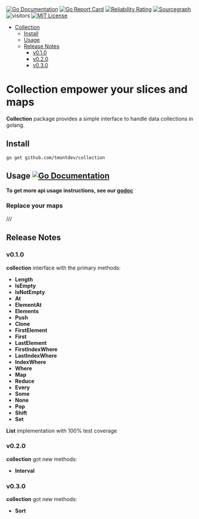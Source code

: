[![Go Documentation](https://godocs.io/github.com/tmontdev/collection?status.svg)](https://godocs.io/github.com/tmontdev/collection)
[![Go Report Card](https://goreportcard.com/badge/github.com/tmontdev/collection)](https://goreportcard.com/report/github.com/tmontdev/collection)
[![Reliability Rating](https://sonarcloud.io/api/project_badges/measure?project=tmontdev_iterable&metric=reliability_rating)](https://sonarcloud.io/summary/new_code?id=tmontdev_iterable)
[![Sourcegraph](https://sourcegraph.com/github.com/tmontdev/collection/-/badge.svg)](https://sourcegraph.com/github.com/tmontdev/collection?badge)
![visitors](https://visitor-badge.laobi.icu/badge?page_id=tmontdev.collection)
[![MIT License](https://img.shields.io/badge/License-MIT-green.svg)](https://github.com/tmontdev/collection/blob/main/LICENSE)

<!-- TOC -->

- [Collection](#collection)
  - [Install](#install)
  - [Usage](#usage-)
  - [Release Notes](#release-notes)
    - [v0.1.0](#v010)
    - [v0.2.0](#v020)
    - [v0.3.0](#v030)

# Collection empower your slices and maps
**Collection** package provides a simple interface to handle data collections in golang.

## Install

```shell
go get github.com/tmontdev/collection
```

## Usage [![Go Documentation](https://godocs.io/github.com/tmontdev/collection?status.svg)](https://godocs.io/github.com/tmontdev/collection)
**To get more api usage instructions, see our [godoc](https://godocs.io/github.com/tmontdev/collection)**

### Replace your maps

///


## Release Notes

### v0.1.0

**collection** interface with the primary methods:

- **Length**
- **IsEmpty**
- **IsNotEmpty**
- **At**
- **ElementAt**
- **Elements**
- **Push**
- **Clone**
- **FirstElement**
- **First**
- **LastElement**
- **FirstIndexWhere**
- **LastIndexWhere**
- **IndexWhere**
- **Where**
- **Map**
- **Reduce**
- **Every**
- **Some**
- **None**
- **Pop**
- **Shift**
- **Set**

**List** implementation with 100% test coverage

### v0.2.0

**collection** got new methods:

- **Interval**

### v0.3.0

**collection** got new methods:

- **Sort**
